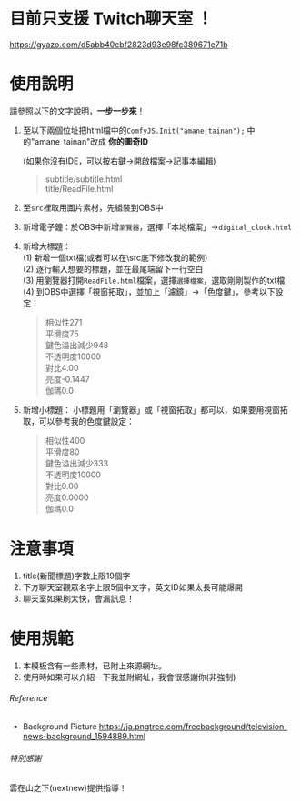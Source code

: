 # 目前只支援 **Twitch聊天室** ！ 

https://gyazo.com/d5abb40cbf2823d93e98fc389671e71b

# 使用說明

請參照以下的文字說明，**一步一步來**！

1. 至以下兩個位址把html檔中的`ComfyJS.Init("amane_tainan");` 中的"amane_tainan"改成 **你的圖奇ID**

    (如果你沒有IDE，可以按右鍵->開啟檔案->記事本編輯)
    >   subtitle/subtitle.html \
    >   title/ReadFile.html


2. 至`src`裡取用圖片素材，先組裝到OBS中
3. 新增電子鐘：於OBS中新增`瀏覽器`，選擇「本地檔案」->`digital_clock.html`
4. 新增大標題： \
    (1) 新增一個txt檔(或者可以在\src底下修改我的範例) \
    (2) 逐行輸入想要的標題，並在最尾端留下一行空白 \
    (3) 用瀏覽器打開`ReadFile.html`檔案，選擇`選擇檔案`，選取剛剛製作的txt檔 \
    (4) 到OBS中選擇「視窗拓取」，並加上「濾鏡」->「色度鍵」，參考以下設定：
    > 相似性271 \
    > 平滑度75 \
    > 鍵色溢出減少948 \
    > 不透明度10000 \
    > 對比4.00 \
    > 亮度-0.1447 \
    > 伽瑪0.0
5. 新增小標題： 小標題用「瀏覽器」或「視窗拓取」都可以，如果要用視窗拓取，可以參考我的色度鍵設定：
    > 相似性400 \
    > 平滑度80 \
    > 鍵色溢出減少333 \
    > 不透明度10000 \
    > 對比0.00 \
    > 亮度0.0000 \
    > 伽瑪0.0



# 注意事項

1. title(新聞標題)字數上限19個字
2. 下方聊天室觀眾名字上限5個中文字，英文ID如果太長可能爆開
3. 聊天室如果刷太快，會漏訊息！

# 使用規範

1. 本模板含有一些素材，已附上來源網址。
2. 使用時如果可以介紹一下我並附網址，我會很感謝你(非強制)




###### Reference

- Background Picture
https://ja.pngtree.com/freebackground/television-news-background_1594889.html



###### 特別感謝

雲在山之下(nextnew)提供指導！